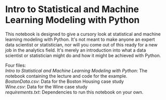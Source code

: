 # Intro to Statistical and Machine Learning Modeling with Python

This notebook is designed to give a cursory look at statistical and machine learning modeling with Python.
It's not meant to make anyone an expert data scientist or statistician, nor will you come out of this
ready for a new job in the analytics field. It's merely an introduction into what a data scientist or
statistician might do and how it might be achieved with Python.

Four files:  
*Intro to Statistical and Machine Learning Modeling with Python*: The notebook containing the lecture and code for the example.  
*BostonData.csv*: Data for the Boston Housing case study  
*Wine.csv*: Data for the Wine case study  
*requirements.txt*: Dependencies to run this notebook on your own.
